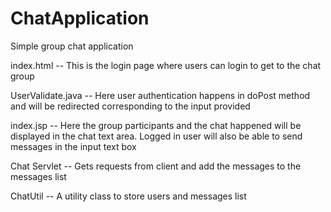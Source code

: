 # ChatApplication
Simple group chat application

index.html -- This is the login page where users can login to get to the chat group

UserValidate.java -- Here user authentication happens in doPost method and will be redirected corresponding to the input provided

index.jsp -- Here the group participants and the chat happened will be displayed in the chat text area. Logged in user will also be able to send messages in the input text box

Chat Servlet -- Gets requests from client and add the messages to the messages list

ChatUtil -- A utility class to store users and messages list

